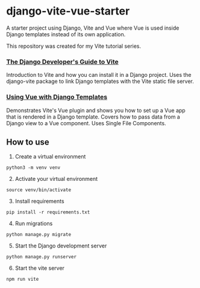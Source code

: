 # django-vite-vue-starter

A starter project using Django, Vite and Vue where Vue is used inside Django templates instead of its own application.

This repository was created for my Vite tutorial series.

### [The Django Developer's Guide to Vite](https://ctrlzblog.com/the-django-developers-guide-to-vite/)

Introduction to Vite and how you can install it in a Django project. Uses the django-vite package to link Django templates with the Vite static file server.

### [Using Vue with Django Templates](https://ctrlzblog.com/add-vue-to-your-django-templates-with-vite/)

Demonstrates Vite's Vue plugin and shows you how to set up a Vue app that is rendered in a Django template. Covers how to pass data from a Django view to a Vue component. Uses Single File Components.

## How to use

1. Create a virtual environment

```
python3 -m venv venv
```

2. Activate your virtual environment

```
source venv/bin/activate
```

3. Install requirements

```
pip install -r requirements.txt
```

4. Run migrations

```
python manage.py migrate
```

5. Start the Django development server

```
python manage.py runserver
```

6. Start the vite server

```
npm run vite
```
